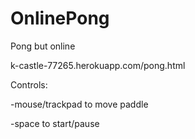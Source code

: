 # OnlinePong
Pong but online

k-castle-77265.herokuapp.com/pong.html

Controls:

  -mouse/trackpad to move paddle
  
  -space to start/pause
